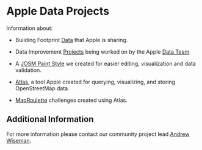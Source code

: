 # Apple Data Projects

Information about:

* Building Footprint [Data](https://github.com/osmlab/appledata/blob/master/BUILDINGS.md) that Apple is sharing.

* Data Improvement [Projects](https://github.com/osmlab/appledata/issues) being worked on by the Apple [Data Team](https://github.com/osmlab/appledata/wiki/Data-Team).   

* A [JOSM Paint Style](https://github.com/osmlab/applepaintstyles) we created for easier editing, visualization and data validation.

* [Atlas](https://github.com/osmlab/atlas), a tool Apple created for querying, visualizing, and storing OpenStreetMap data.

* [MapRoulette](https://github.com/osmlab/appledata/wiki/MapRoulette-Challenges) challenges created using Atlas.

## Additional Information
For more information please contact our community project lead [Andrew Wiseman](https://www.openstreetmap.org/user/andrewwiseman). 
